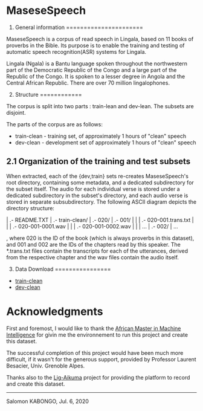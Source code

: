 # MaseseSpeech

1. General information
======================

MaseseSpeech is a corpus of read speech in Lingala, based on 11 books of proverbs in the Bible. Its purpose is to enable the training and testing of automatic
speech recognition(ASR) systems for Lingala. 

Lingala (Ngala) is a Bantu language spoken throughout the northwestern part of the Democratic Republic of the Congo and a large part of the Republic of the Congo. It is spoken to a lesser degree in Angola and the Central African Republic. There are over 70 million lingalophones.


2. Structure
============

The corpus is split into two parts : train-lean and dev-lean. The subsets are
disjoint.

The parts of the corpus are as follows:

* train-clean - training set, of approximately 1 hours of "clean" speech
* dev-clean - development set of approximately 1 hours of "clean" speech


2.1 Organization of the training and test subsets
-------------------------------------------------

When extracted, each of the {dev,train} sets re-creates MaseseSpeech's root
directory, containing some metadata, and a dedicated subdirectory for the subset
itself. The audio for each individual verse is stored under a dedicated 
subdirectory in the subset's directory, and each audio verse is stored in separate subsubdirectory. The following ASCII diagram 
depicts the directory structure:


<corpus root>
    |
    .- README.TXT
    |
    .- train-clean/
            |
            .- 020/
                |
                .- 001/
                |    |
                |    .- 020-001.trans.txt
                |    |    
                |    .- 020-001-0001.wav
                |    |
                |    .- 020-001-0002.wav
                |    |
                |    ...
                |
                .- 002/
                    | ...



, where 020 is the ID of the book (which is always proverbs in this dataset), and 001 and 002 are the IDs of the chapters
read by this speaker. The *.trans.txt files contain the transcripts for each
of the utterances, derived from the respective chapter and the wav files contain
the audio itself.

3. Data Download
================

- [train-clean](https://drive.google.com/file/d/1CfqHBiOEVnJiuwZoqBJMlGO-N97JD3sR/view?usp=sharing)
- [dev-clean](https://drive.google.com/file/d/1Y1CiB7TbrGdghVokwMTBQA1fRza2NZUP/view?usp=sharing)


Acknowledgments
===============

First and foremost, I would like to thank the [African Master in Machine Intelligence](https://aimsammi.org/) 
for givin me the environnement to run this project and create this dataset.

The successful completion of this project would have been much more difficult, if it wasn't for the
generous support, provided by Professor Laurent Besacier, Univ. Grenoble Alpes.

Thanks also to the [Lig-Aikuma](https://lig-aikuma.imag.fr/lig-aikuma-in-90mn/) project for providing the platform to record and create this dataset. 

---
Salomon KABONGO,
Jul. 6, 2020 
